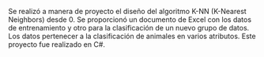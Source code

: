 Se realizó a manera de proyecto el diseño del algoritmo K-NN (K-Nearest Neighbors) desde 0.
Se proporcionó un documento de Excel con los datos de entrenamiento y otro para la clasificación de un nuevo grupo de datos.
Los datos pertenecer a la clasificación de animales en varios atributos.
Este proyecto fue realizado en C#.
